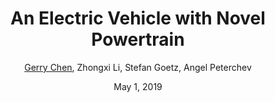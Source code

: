 ---
title: "An Electric Vehicle with Novel Powertrain"
author: "<u>Gerry Chen</u>, Zhongxi Li, Stefan Goetz, Angel Peterchev"
journal: "Duke University ECE Dept"
year: "2019"
date: May 1, 2019
PDF: "ECE_GWDD_2019/GerryChen_GWDDreport.pdf"
Slides: "ECE_GWDD_2019/GWDDpresentation.pdf"
category: "unpublished"
---
